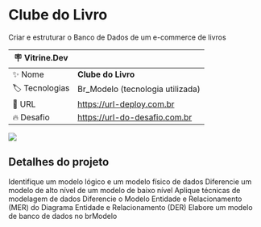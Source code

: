 # Clube do Livro

Criar e estruturar o Banco de Dados de um e-commerce de livros

| :placard: Vitrine.Dev |     |
| -------------  | --- |
| :sparkles: Nome        | **Clube do Livro**
| :label: Tecnologias | Br_Modelo (tecnologia utilizada)
| :rocket: URL         | https://url-deploy.com.br
| :fire: Desafio     | https://url-do-desafio.com.br

<!-- Inserir imagem com a #vitrinedev ao final do link -->
![](https://via.placeholder.com/1200x500.png?text=imagem+lindona+do+meu+projeto#vitrinedev)

## Detalhes do projeto

Identifique um modelo lógico e um modelo físico de dados
Diferencie um modelo de alto nível de um modelo de baixo nível
Aplique técnicas de modelagem de dados
Diferencie o Modelo Entidade e Relacionamento (MER) do Diagrama Entidade e Relacionamento (DER)
Elabore um modelo de banco de dados no brModelo

